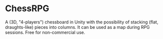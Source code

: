 # ChessRPG
A (3D, "4-players") chessboard in Unity with the possibility of stacking (flat, draughts-like) pieces into columns. It can be used as a map during RPG sessions.
Free for non-commercial use.

